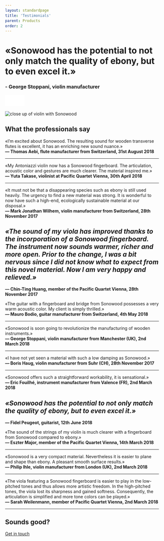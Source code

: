 ```yaml
---
layout: standardpage
title: 'Testimonials'
parent: Products
order: 2
---
```


<div class="full-width-kenburns">
<div class="wrap-bg-image">

# «Sonowood has the potential to not only match the quality of ebony, but to even excel it.»

### \- George Stoppani, violin manufacturer

![arrow down](/assets/images/arrow-d-white.svg)

</div>
<img srcset="/assets/images/testimonial_cover2_2x.jpg"
     src="/assets/images/testimonial_cover2.jpg" alt="close up of violin with Sonowood">
</div>

<div class="full-width">
<div class="wrap -cols2">

## What the professionals say

«I’m excited about Sonowood. The resulting sound for wooden transverse
flutes is excellent, it has an enriching new sound nuance.»  
**— Thomas Aebi, flute manufacturer from Switzerland, 31st August 2018**

-----

«My Antoniazzi violin now has a Sonowood fingerboard. The articulation,
acoustic color and gestures are much clearer. The material inspired
me.»  
**— Yuta Takase, violinist at Pacific Quartet Vienna, 30th April 2018**

-----

«It must not be that a disappearing species such as ebony is still used
heavily. The urgency to find a new material was strong. It is wonderful
to now have such a high-end, ecologically sustainable material at our
disposal.»  
**— Mark Jonathan Wilhem, violin manufacturer from Switzerland, 28th
November 2017**

</div>
</div>

<div class="full-width-grey">
<div class="wrap -cols2">

## *«The sound of my viola has improved thanks to the incorporation of a Sonowood fingerboard. The instrument now sounds warmer, richer and more open. Prior to the change, I was a bit nervous since I did not know what to expect from this novel material. Now I am very happy and relieved.»*

**— Chin-Ting Huang, member of the Pacific Quartet Vienna, 28th November
2017**

</div>
</div>

<div class="full-width">
<div class="wrap -cols2">

«The guitar with a fingerboard and bridge from Sonowood possesses a very warm acoustic color. My client is simply thrilled.»  
**— Mauro Bodio, guitar manufacturer from Switzerland, 4th May 2018**

-----

«Sonowood is soon going to revolutionize the manufacturing of wooden instruments.»  
**— George Stoppani, violin manufacturer from Manchester (UK), 2nd March 2018**

-----

«I have not yet seen a material with such a low damping as Sonowood.»  
**— Boris Haug, violin manufacturer from Suhr (CH), 28th November 2017**

-----

«Sonowood offers such a straightforward workability, it is sensational.»  
**— Eric Fouilhé, instrument manufacturer from Valence (FR), 2nd March
2018**

</div>
</div>

<div class="full-width-red">
<div class="wrap -cols2">

## *«Sonowood has the potential to not only match the quality of ebony, but to even excel it.»*

**— Fidel Peugeot, guitarist, 12th June 2018**

</div>
</div>

<div class="full-width">
<div class="wrap -cols2">

«The sound of the strings of my violin is much clearer with a fingerboard from Sonowood compared to ebony.»  
**— Eszter Major, member of the Pacific Quartet Vienna, 14th March
2018**

-----

«Sonowood is a very compact material. Nevertheless it is easier to plane and shape than ebony. A pleasant smooth surface results.»  
**— Philip Ihle, violin manufacturer from London (UK), 2nd March 2018**

-----

«The viola featuring a Sonowood fingerboard is easier to play in the
low-pitched tones and thus allows more artistic freedom. In the
high-pitched tones, the viola lost its sharpness and gained softness.
Consequently, the articulation is simplified and more tone colors can be
played.»  
**— Sarah Weilenmann, member of Pacific Quartet Vienna, 2nd March
2018**

-----

## Sounds good?

<a class="btn-red" href="/Contact">Get in touch</a>

</div>
</div>
